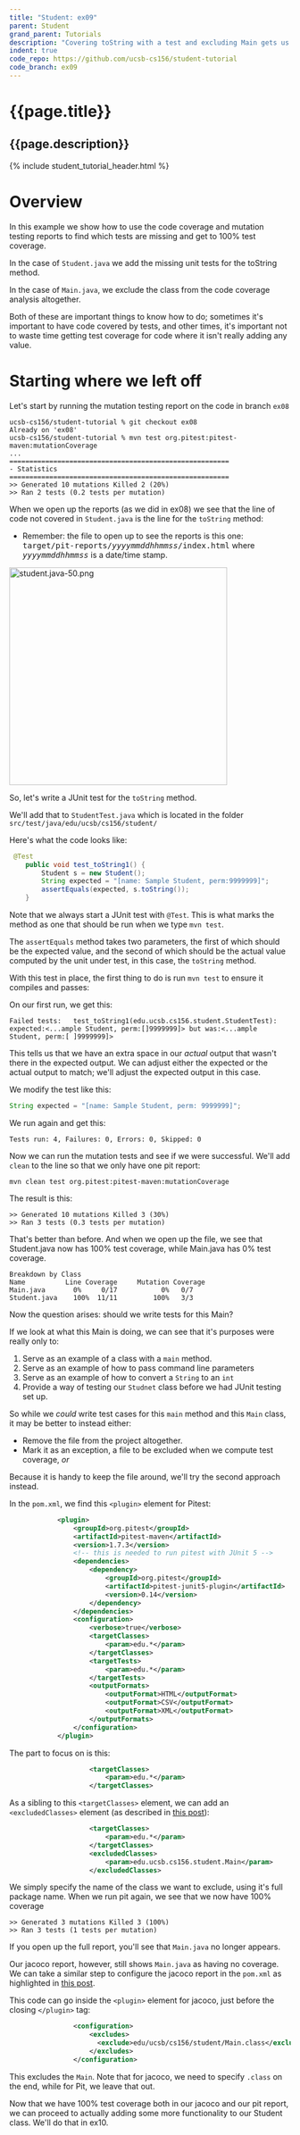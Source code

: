 ```yaml
---
title: "Student: ex09"
parent: Student
grand_parent: Tutorials
description: "Covering toString with a test and excluding Main gets us to 100% coverage"
indent: true
code_repo: https://github.com/ucsb-cs156/student-tutorial
code_branch: ex09
---
```


# {{page.title}} 
## {{page.description}}

{% include student_tutorial_header.html %}

# Overview

In this example we show how to use the 
code coverage and mutation testing reports
to find which tests are missing and get to 100%
test coverage.

In the case of `Student.java` we add the missing
unit tests for the toString method. 

In the case of `Main.java`, we exclude the class
from the code coverage analysis altogether.

Both of these are important things to know how to
do; sometimes it's important to have code covered by
tests, and other times, it's important not to waste time
getting test coverage for code where it isn't really
adding any value.

# Starting where we left off

Let's start by running the mutation
testing report on the code in branch `ex08`

```
ucsb-cs156/student-tutorial % git checkout ex08
Already on 'ex08'
ucsb-cs156/student-tutorial % mvn test org.pitest:pitest-maven:mutationCoverage
...
=======================================================
- Statistics
=======================================================
>> Generated 10 mutations Killed 2 (20%)
>> Ran 2 tests (0.2 tests per mutation)
```

When we open up the reports (as we did in ex08) we
see that the line of code not covered in `Student.java` 
is the line for the `toString` method:

* Remember: the file to open up to see the reports is this one: <tt>target/pit-reports/<i>yyyymmddhhmmss</i>/index.html</tt> where <tt><i>yyyymmddhhmmss</i></tt> is a date/time stamp.

<img width="390" alt="student.java-50.png" src="https://user-images.githubusercontent.com/1119017/192170273-2445bdbb-7230-404c-beed-6751a8946406.png">

So, let's write a JUnit test for the `toString` method.

We'll add that to `StudentTest.java` which is located in the folder `src/test/java/edu/ucsb/cs156/student/`

Here's what the code looks like:

```java
 @Test
    public void test_toString1() {
        Student s = new Student();
        String expected = "[name: Sample Student, perm:9999999]";
        assertEquals(expected, s.toString());
    }
```

Note that we always start a JUnit test with `@Test`.  This is what marks the method as one that should be
run when we type `mvn test`.

The `assertEquals` method takes two parameters, the
first of which should be the expected value, and the
second of which should be the actual value computed
by the unit under test, in this case, the `toString` method.

With this test in place, the first thing to do is run
`mvn test` to ensure it compiles and passes:

On our first run, we get this:

```
Failed tests:   test_toString1(edu.ucsb.cs156.student.StudentTest): expected:<...ample Student, perm:[]9999999]> but was:<...ample Student, perm:[ ]9999999]>
```

This tells us that we have an extra space in our *actual* output that wasn't there in the expected output.  We can adjust either the expected or the
actual output to match; we'll adjust the expected
output in this case.

We modify the test like this:

```java
String expected = "[name: Sample Student, perm: 9999999]";
```

We run again and get this:

```
Tests run: 4, Failures: 0, Errors: 0, Skipped: 0
```

Now we can run the mutation tests and see if we were successful.  We'll add `clean` to the line so that
we only have one pit report:

```
mvn clean test org.pitest:pitest-maven:mutationCoverage
```

The result is this:

```
>> Generated 10 mutations Killed 3 (30%)
>> Ran 3 tests (0.3 tests per mutation)
```

That's better than before.  And when we open up the file, we see that Student.java now has 100% test
coverage, while Main.java has 0% test coverage.

```
Breakdown by Class
Name          Line Coverage 	Mutation Coverage
Main.java       0%     0/17           0%   0/7
Student.java 	100%  11/11         100%   3/3
```

Now the question arises: should we write tests for this Main?

If we look at what this Main is doing, we can see that it's purposes were really only to:

1. Serve as an example of a class with a `main` method.
2. Serve as an example of how to pass command line parameters
3. Serve as an example of how to convert a `String` to an `int`
4. Provide a way of testing our `Studnet` class before we had JUnit testing set up.

So while we *could* write test cases for this `main`
method and this `Main` class, it may be better to instead either:
* Remove the file from the project altogether.
* Mark it as an exception, a file to be excluded when
  we compute test coverage, *or*

Because it is handy to keep the file around,
we'll try the second approach instead.  

In the `pom.xml`, we find this `<plugin>` element
for Pitest:

```xml
            <plugin>
                <groupId>org.pitest</groupId>
                <artifactId>pitest-maven</artifactId>
                <version>1.7.3</version>
                <!-- this is needed to run pitest with JUnit 5 -->
                <dependencies>
                    <dependency>
                        <groupId>org.pitest</groupId>
                        <artifactId>pitest-junit5-plugin</artifactId>
                        <version>0.14</version>
                    </dependency>
                </dependencies>
                <configuration>
                    <verbose>true</verbose>
                    <targetClasses>
                        <param>edu.*</param>
                    </targetClasses>
                    <targetTests>
                        <param>edu.*</param>
                    </targetTests>
                    <outputFormats>
                        <outputFormat>HTML</outputFormat>
                        <outputFormat>CSV</outputFormat>
                        <outputFormat>XML</outputFormat>
                    </outputFormats>
                </configuration>
            </plugin>
```

The part to focus on is this:

```xml
                    <targetClasses>
                        <param>edu.*</param>
                    </targetClasses>
```

As a sibling to this `<targetClasses>` element, we can
add an `<excludedClasses>` element (as described in 
[this post](https://groups.google.com/g/pitusers/c/R_HOHUTgSRk)):


```xml
                    <targetClasses>
                        <param>edu.*</param>
                    </targetClasses>
                    <excludedClasses>
                        <param>edu.ucsb.cs156.student.Main</param>
                    </excludedClasses>
```

We simply specify the name of the class we want to exclude, using it's full package name.  When we run
pit again, we see that we now have 100% coverage

```
>> Generated 3 mutations Killed 3 (100%)
>> Ran 3 tests (1 tests per mutation)
```

If you open up the full report, you'll see that
`Main.java` no longer appears.

Our jacoco report, however, still shows `Main.java`
as having no coverage.  We can take a similar step
to configure the jacoco report in the `pom.xml`
as highlighted in [this post](https://ngeor.com/2018/04/21/exclude-class-from-jacoco-coverage.html).

This code can go inside the `<plugin>` element
for jacoco, just before the closing `</plugin>`
tag:

```xml
                <configuration>
                    <excludes>
                      <exclude>edu/ucsb/cs156/student/Main.class</exclude>
                    </excludes>
                </configuration>
```

This excludes the `Main`.  Note that for jacoco, we
need to specify `.class` on the end, while for Pit,
we leave that out.

Now that we have 100% test coverage both in our
jacoco and our pit report, we can proceed to
actually adding some more functionality to our
Student class.  We'll do that in ex10.
